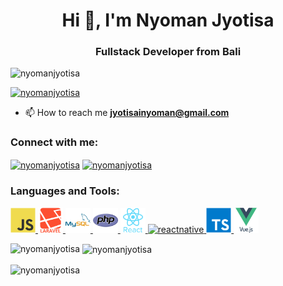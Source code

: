 <h1 align="center">Hi 👋, I'm Nyoman Jyotisa</h1>
<h3 align="center">Fullstack Developer from Bali</h3>

<p align="left"> <img src="https://komarev.com/ghpvc/?username=nyomanjyotisa&label=Profile%20views&color=0e75b6&style=flat" alt="nyomanjyotisa" /> </p>

<p align="left"> <a href="https://github.com/ryo-ma/github-profile-trophy"><img src="https://github-profile-trophy.vercel.app/?username=nyomanjyotisa" alt="nyomanjyotisa" /></a> </p>

- 📫 How to reach me **jyotisainyoman@gmail.com**

<h3 align="left">Connect with me:</h3>
<p align="left">
<a href="https://linkedin.com/in/nyomanjyotisa" target="blank"><img align="center" src="https://raw.githubusercontent.com/rahuldkjain/github-profile-readme-generator/master/src/images/icons/Social/linked-in-alt.svg" alt="nyomanjyotisa" height="30" width="40" /></a>
<a href="https://instagram.com/nyomanjyotisa" target="blank"><img align="center" src="https://raw.githubusercontent.com/rahuldkjain/github-profile-readme-generator/master/src/images/icons/Social/instagram.svg" alt="nyomanjyotisa" height="30" width="40" /></a>
</p>

<h3 align="left">Languages and Tools:</h3>
<p align="left"> <a href="https://developer.mozilla.org/en-US/docs/Web/JavaScript" target="_blank" rel="noreferrer"> <img src="https://raw.githubusercontent.com/devicons/devicon/master/icons/javascript/javascript-original.svg" alt="javascript" width="40" height="40"/> </a> <a href="https://laravel.com/" target="_blank" rel="noreferrer"> <img src="https://raw.githubusercontent.com/devicons/devicon/master/icons/laravel/laravel-plain-wordmark.svg" alt="laravel" width="40" height="40"/> </a> <a href="https://www.mysql.com/" target="_blank" rel="noreferrer"> <img src="https://raw.githubusercontent.com/devicons/devicon/master/icons/mysql/mysql-original-wordmark.svg" alt="mysql" width="40" height="40"/> </a> <a href="https://www.php.net" target="_blank" rel="noreferrer"> <img src="https://raw.githubusercontent.com/devicons/devicon/master/icons/php/php-original.svg" alt="php" width="40" height="40"/> </a> <a href="https://reactjs.org/" target="_blank" rel="noreferrer"> <img src="https://raw.githubusercontent.com/devicons/devicon/master/icons/react/react-original-wordmark.svg" alt="react" width="40" height="40"/> </a> <a href="https://reactnative.dev/" target="_blank" rel="noreferrer"> <img src="https://reactnative.dev/img/header_logo.svg" alt="reactnative" width="40" height="40"/> </a> <a href="https://www.typescriptlang.org/" target="_blank" rel="noreferrer"> <img src="https://raw.githubusercontent.com/devicons/devicon/master/icons/typescript/typescript-original.svg" alt="typescript" width="40" height="40"/> </a> <a href="https://vuejs.org/" target="_blank" rel="noreferrer"> <img src="https://raw.githubusercontent.com/devicons/devicon/master/icons/vuejs/vuejs-original-wordmark.svg" alt="vuejs" width="40" height="40"/> </a> </p>

<p><img align="left" src="https://github-readme-stats.vercel.app/api/top-langs?username=nyomanjyotisa&show_icons=true&locale=en&layout=compact" alt="nyomanjyotisa" /></p>

<p>&nbsp;<img align="center" src="https://github-readme-stats.vercel.app/api?username=nyomanjyotisa&show_icons=true&locale=en" alt="nyomanjyotisa" /></p>

<p><img align="center" src="https://github-readme-streak-stats.herokuapp.com/?user=nyomanjyotisa&" alt="nyomanjyotisa" /></p>
